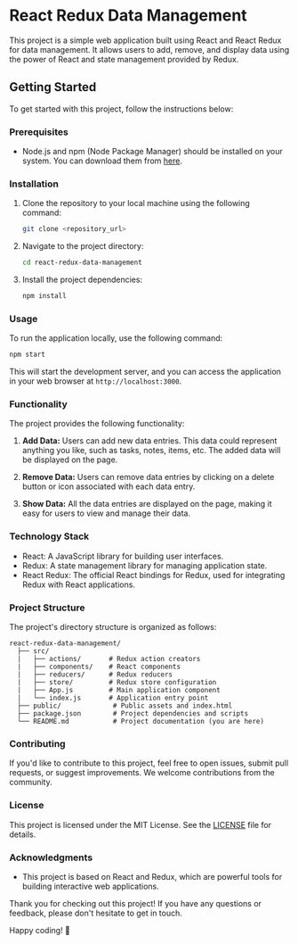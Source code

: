 # React Redux Data Management

This project is a simple web application built using React and React Redux for data management. It allows users to add, remove, and display data using the power of React and state management provided by Redux.

## Getting Started

To get started with this project, follow the instructions below:

### Prerequisites

- Node.js and npm (Node Package Manager) should be installed on your system. You can download them from [here](https://nodejs.org/).

### Installation

1. Clone the repository to your local machine using the following command:

   ```bash
   git clone <repository_url>
   ```

2. Navigate to the project directory:

   ```bash
   cd react-redux-data-management
   ```

3. Install the project dependencies:

   ```bash
   npm install
   ```

### Usage

To run the application locally, use the following command:

```bash
npm start
```

This will start the development server, and you can access the application in your web browser at `http://localhost:3000`.

### Functionality

The project provides the following functionality:

1. **Add Data:** Users can add new data entries. This data could represent anything you like, such as tasks, notes, items, etc. The added data will be displayed on the page.

2. **Remove Data:** Users can remove data entries by clicking on a delete button or icon associated with each data entry.

3. **Show Data:** All the data entries are displayed on the page, making it easy for users to view and manage their data.

### Technology Stack

- React: A JavaScript library for building user interfaces.
- Redux: A state management library for managing application state.
- React Redux: The official React bindings for Redux, used for integrating Redux with React applications.

### Project Structure

The project's directory structure is organized as follows:

```
react-redux-data-management/
  ├── src/
  |   ├── actions/       # Redux action creators
  |   ├── components/    # React components
  |   ├── reducers/      # Redux reducers
  |   ├── store/         # Redux store configuration
  |   ├── App.js         # Main application component
  |   └── index.js       # Application entry point
  ├── public/             # Public assets and index.html
  ├── package.json        # Project dependencies and scripts
  └── README.md           # Project documentation (you are here)
```

### Contributing

If you'd like to contribute to this project, feel free to open issues, submit pull requests, or suggest improvements. We welcome contributions from the community.

### License

This project is licensed under the MIT License. See the [LICENSE](LICENSE) file for details.

### Acknowledgments

- This project is based on React and Redux, which are powerful tools for building interactive web applications.

Thank you for checking out this project! If you have any questions or feedback, please don't hesitate to get in touch.

Happy coding! 🚀
